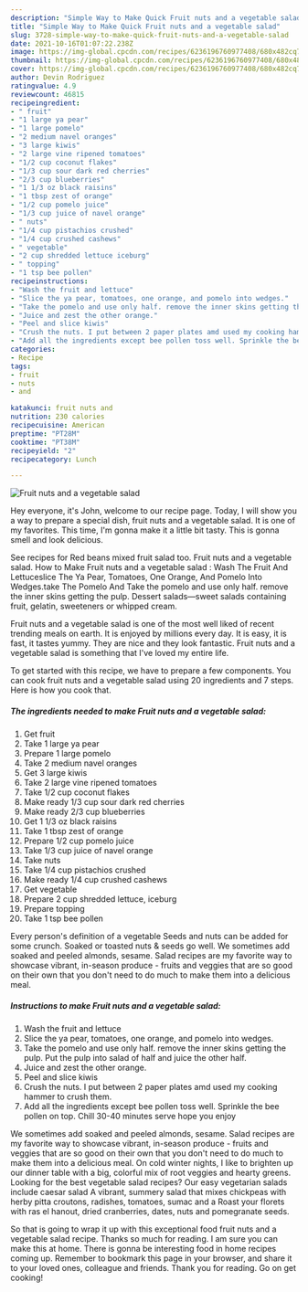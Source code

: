 ```yaml
---
description: "Simple Way to Make Quick Fruit nuts and a vegetable salad"
title: "Simple Way to Make Quick Fruit nuts and a vegetable salad"
slug: 3728-simple-way-to-make-quick-fruit-nuts-and-a-vegetable-salad
date: 2021-10-16T01:07:22.238Z
image: https://img-global.cpcdn.com/recipes/6236196760977408/680x482cq70/fruit-nuts-and-a-vegetable-salad-recipe-main-photo.jpg
thumbnail: https://img-global.cpcdn.com/recipes/6236196760977408/680x482cq70/fruit-nuts-and-a-vegetable-salad-recipe-main-photo.jpg
cover: https://img-global.cpcdn.com/recipes/6236196760977408/680x482cq70/fruit-nuts-and-a-vegetable-salad-recipe-main-photo.jpg
author: Devin Rodriguez
ratingvalue: 4.9
reviewcount: 46815
recipeingredient:
- " fruit"
- "1 large ya pear"
- "1 large pomelo"
- "2 medium navel oranges"
- "3 large kiwis"
- "2 large vine ripened tomatoes"
- "1/2 cup coconut flakes"
- "1/3 cup sour dark red cherries"
- "2/3 cup blueberries"
- "1 1/3 oz black raisins"
- "1 tbsp zest of orange"
- "1/2 cup pomelo juice"
- "1/3 cup juice of navel orange"
- " nuts"
- "1/4 cup pistachios crushed"
- "1/4 cup crushed cashews"
- " vegetable"
- "2 cup shredded lettuce iceburg"
- " topping"
- "1 tsp bee pollen"
recipeinstructions:
- "Wash the fruit and lettuce"
- "Slice the ya pear, tomatoes, one orange, and pomelo into wedges."
- "Take the pomelo and use only half. remove the inner skins getting the pulp. Put  the pulp into salad of half and juice the other half."
- "Juice and zest the other orange."
- "Peel and slice kiwis"
- "Crush the nuts. I put between 2 paper plates amd used my cooking hammer to crush them."
- "Add all the ingredients except bee pollen toss well. Sprinkle the bee pollen on top. Chill 30-40 minutes serve hope you enjoy"
categories:
- Recipe
tags:
- fruit
- nuts
- and

katakunci: fruit nuts and 
nutrition: 230 calories
recipecuisine: American
preptime: "PT28M"
cooktime: "PT38M"
recipeyield: "2"
recipecategory: Lunch

---
```



![Fruit nuts and a vegetable salad](https://img-global.cpcdn.com/recipes/6236196760977408/680x482cq70/fruit-nuts-and-a-vegetable-salad-recipe-main-photo.jpg)

Hey everyone, it's John, welcome to our recipe page. Today, I will show you a way to prepare a special dish, fruit nuts and a vegetable salad. It is one of my favorites. This time, I'm gonna make it a little bit tasty. This is gonna smell and look delicious.

See recipes for Red beans mixed fruit salad too. Fruit nuts and a vegetable salad. How to Make Fruit nuts and a vegetable salad : Wash The Fruit And Lettuceslice The Ya Pear, Tomatoes, One Orange, And Pomelo Into Wedges.take The Pomelo And Take the pomelo and use only half. remove the inner skins getting the pulp. Dessert salads—sweet salads containing fruit, gelatin, sweeteners or whipped cream.

Fruit nuts and a vegetable salad is one of the most well liked of recent trending meals on earth. It is enjoyed by millions every day. It is easy, it is fast, it tastes yummy. They are nice and they look fantastic. Fruit nuts and a vegetable salad is something that I've loved my entire life.


To get started with this recipe, we have to prepare a few components. You can cook fruit nuts and a vegetable salad using 20 ingredients and 7 steps. Here is how you cook that.

<!--inarticleads1-->

##### The ingredients needed to make Fruit nuts and a vegetable salad:

1. Get  fruit
1. Take 1 large ya pear
1. Prepare 1 large pomelo
1. Take 2 medium navel oranges
1. Get 3 large kiwis
1. Take 2 large vine ripened tomatoes
1. Take 1/2 cup coconut flakes
1. Make ready 1/3 cup sour dark red cherries
1. Make ready 2/3 cup blueberries
1. Get 1 1/3 oz black raisins
1. Take 1 tbsp zest of orange
1. Prepare 1/2 cup pomelo juice
1. Take 1/3 cup juice of navel orange
1. Take  nuts
1. Take 1/4 cup pistachios crushed
1. Make ready 1/4 cup crushed cashews
1. Get  vegetable
1. Prepare 2 cup shredded lettuce, iceburg
1. Prepare  topping
1. Take 1 tsp bee pollen


Every person&#39;s definition of a vegetable Seeds and nuts can be added for some crunch. Soaked or toasted nuts &amp; seeds go well. We sometimes add soaked and peeled almonds, sesame. Salad recipes are my favorite way to showcase vibrant, in-season produce - fruits and veggies that are so good on their own that you don&#39;t need to do much to make them into a delicious meal. 

<!--inarticleads2-->

##### Instructions to make Fruit nuts and a vegetable salad:

1. Wash the fruit and lettuce
1. Slice the ya pear, tomatoes, one orange, and pomelo into wedges.
1. Take the pomelo and use only half. remove the inner skins getting the pulp. Put  the pulp into salad of half and juice the other half.
1. Juice and zest the other orange.
1. Peel and slice kiwis
1. Crush the nuts. I put between 2 paper plates amd used my cooking hammer to crush them.
1. Add all the ingredients except bee pollen toss well. Sprinkle the bee pollen on top. Chill 30-40 minutes serve hope you enjoy


We sometimes add soaked and peeled almonds, sesame. Salad recipes are my favorite way to showcase vibrant, in-season produce - fruits and veggies that are so good on their own that you don&#39;t need to do much to make them into a delicious meal. On cold winter nights, I like to brighten up our dinner table with a big, colorful mix of root veggies and hearty greens. Looking for the best vegetable salad recipes? Our easy vegetarian salads include caesar salad A vibrant, summery salad that mixes chickpeas with herby pitta croutons, radishes, tomatoes, sumac and a Roast your florets with ras el hanout, dried cranberries, dates, nuts and pomegranate seeds. 

So that is going to wrap it up with this exceptional food fruit nuts and a vegetable salad recipe. Thanks so much for reading. I am sure you can make this at home. There is gonna be interesting food in home recipes coming up. Remember to bookmark this page in your browser, and share it to your loved ones, colleague and friends. Thank you for reading. Go on get cooking!
